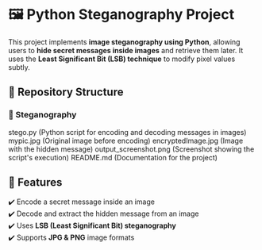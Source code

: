 # 🖼️ Python Steganography Project

This project implements **image steganography using Python**, allowing users to **hide secret messages inside images** and retrieve them later. It uses the **Least Significant Bit (LSB) technique** to modify pixel values subtly.

## 📂 Repository Structure

### 📁 Steganography

stego.py (Python script for encoding and decoding messages in images)
mypic.jpg (Original image before encoding)
encryptedImage.jpg (Image with the hidden message)
output_screenshot.png (Screenshot showing the script's execution)
README.md (Documentation for the project)

## 🚀 Features

✔️ Encode a secret message inside an image  
✔️ Decode and extract the hidden message from an image  
✔️ Uses **LSB (Least Significant Bit) steganography**  
✔️ Supports **JPG & PNG** image formats  

 
